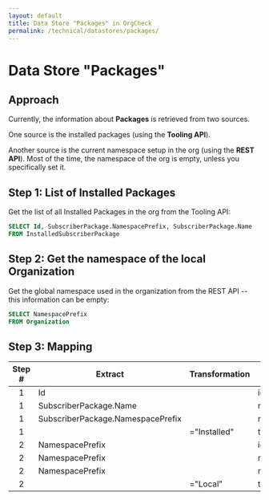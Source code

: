 ```yaml
---
layout: default
title: Data Store "Packages" in OrgCheck  
permalink: /technical/datastores/packages/
---
```


# Data Store "Packages"

## Approach

Currently, the information about **Packages** is retrieved from two sources.

One source is the installed packages (using the **Tooling API**).

Another source is the current namespace setup in the org (using the **REST API**). 
Most of the time, the namespace of the org is empty, unless you specifically set it.

## Step 1: List of Installed Packages

Get the list of all Installed Packages in the org from the Tooling API:

```SQL
SELECT Id, SubscriberPackage.NamespacePrefix, SubscriberPackage.Name 
FROM InstalledSubscriberPackage
```

## Step 2: Get the namespace of the local Organization

Get the global namespace used in the organization from the REST API -- this information can be empty:

```SQL
SELECT NamespacePrefix 
FROM Organization
```

## Step 3: Mapping

| Step # | Extract                           | Transformation         | Load       |
| :-----:| --------------------------------- | ---------------------- | ---------- |
|   1    | Id                                |                        | id         |
|   1    | SubscriberPackage.Name            |                        | name       |
|   1    | SubscriberPackage.NamespacePrefix |                        | namespace  |
|   1    |                                   | ="Installed"           | type       |
|   2    | NamespacePrefix                   |                        | id         |
|   2    | NamespacePrefix                   |                        | name       |
|   2    | NamespacePrefix                   |                        | namespace  |
|   2    |                                   | ="Local"               | type       |

